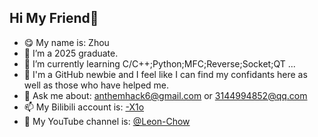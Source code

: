 ## Hi My Friend👋

- :yum: My name is: Zhou
- 🔭 I’m a 2025 graduate.
- 🌱 I’m currently learning C/C++;Python;MFC;Reverse;Socket;QT ...
- 🤔 I'm a GitHub newbie and I feel like I can find my confidants here as well as those who have helped me.
- 💬 Ask me about: anthemhack6@gmail.com or 3144994852@qq.com
- 📫 My Bilibili account is: [-X1o](https://space.bilibili.com/477698969?spm_id_from=333.1007.0.0)
- :ledger:  My YouTube channel is: [@Leon-Chow](https://www.youtube.com/channel/UC2ULCFUywIq1GizIReIJd0w)



